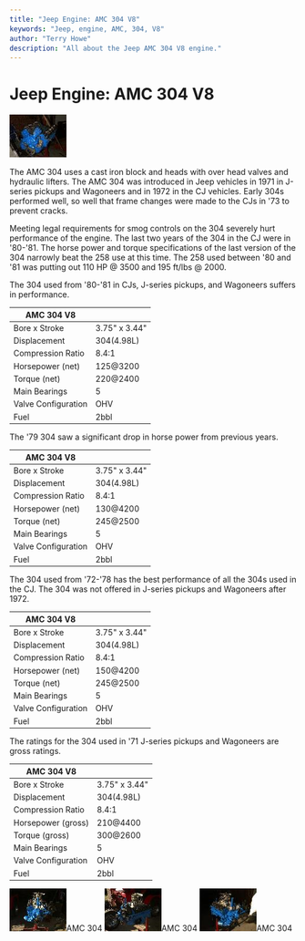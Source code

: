 ```yaml
---
title: "Jeep Engine: AMC 304 V8"
keywords: "Jeep, engine, AMC, 304, V8"
author: "Terry Howe"
description: "All about the Jeep AMC 304 V8 engine."
---
```

# Jeep Engine: AMC 304 V8

[![AMC 304](../../img/engine/3041_.jpg)](../../img/engine/3041.jpg) 

The AMC 304 uses a cast iron block and heads with over head valves and hydraulic lifters. The AMC 304 was introduced in Jeep vehicles in 1971 in J-series pickups and Wagoneers and in 1972 in the CJ vehicles. Early 304s performed well, so well that frame changes were made to the CJs in '73 to prevent cracks. 

Meeting legal requirements for smog controls on the 304 severely hurt performance of the engine. The last two years of the 304 in the CJ were in '80-'81. The horse power and torque specifications of the last version of the 304 narrowly beat the 258 use at this time. The 258 used between '80 and '81 was putting out 110 HP @ 3500 and 195 ft/lbs @ 2000.

The 304 used from '80-'81 in CJs, J-series pickups, and Wagoneers suffers in performance.

| AMC 304 V8 | |
|------------|---|
| Bore x Stroke | 3.75" x 3.44" |
| Displacement | 304(4.98L) |
| Compression Ratio | 8.4:1 |
| Horsepower (net) | 125@3200 |
| Torque (net) | 220@2400 |
| Main Bearings | 5 |
| Valve Configuration | OHV |
| Fuel | 2bbl |

The '79 304 saw a significant drop in horse power from previous years.

| AMC 304 V8 | |
|------------|---|
| Bore x Stroke | 3.75" x 3.44" |
| Displacement | 304(4.98L) |
| Compression Ratio | 8.4:1 |
| Horsepower (net) | 130@4200 |
| Torque (net) | 245@2500 |
| Main Bearings | 5 |
| Valve Configuration | OHV |
| Fuel | 2bbl |

The 304 used from '72-'78 has the best performance of all the 304s used in the CJ. The 304 was not offered in J-series pickups and Wagoneers after 1972.

| AMC 304 V8 | |
|------------|---|
| Bore x Stroke | 3.75" x 3.44" |
| Displacement | 304(4.98L) |
| Compression Ratio | 8.4:1 |
| Horsepower (net) | 150@4200 |
| Torque (net) | 245@2500 |
| Main Bearings | 5 |
| Valve Configuration | OHV |
| Fuel | 2bbl |

The ratings for the 304 used in '71 J-series pickups and Wagoneers are gross ratings.

| AMC 304 V8 | |
|------------|---|
| Bore x Stroke | 3.75" x 3.44" |
| Displacement | 304(4.98L) |
| Compression Ratio | 8.4:1 |
| Horsepower (gross) | 210@4400 |
| Torque (gross) | 300@2600 |
| Main Bearings | 5 |
| Valve Configuration | OHV |
| Fuel | 2bbl |
[![AMC 304](../../img/engine/3042_.jpg)](../../img/engine/3042.jpg)AMC 304 [![AMC 304](../../img/engine/3044_.jpg)](../../img/engine/3044.jpg)AMC 304 [![AMC 304](../../img/engine/3043_.jpg)](../../img/engine/3043.jpg)AMC 304